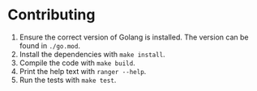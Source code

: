 # Contributing

1. Ensure the correct version of Golang is installed. The version can be found in `./go.mod`.
1. Install the dependencies with `make install`.
1. Compile the code with `make build`.
1. Print the help text with `ranger --help`.
1. Run the tests with `make test`.
